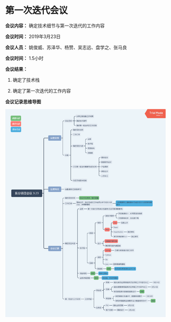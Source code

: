 # 第一次迭代会议
**会议内容：** 确定技术细节与第一次迭代的工作内容

**会议时间：** 2019年3月23日

**会议人员：**  姚俊威、苏泽华、杨赞、吴志远、盘学之、张马良

**会议时间：** 1.5小时

**会议结果：**
1. 确定了技术栈

2. 确定了第一次迭代的工作内容


**会议记录思维导图**

![meeting1](/assets/Meeting_Record/Meeting_Record_323.png)
